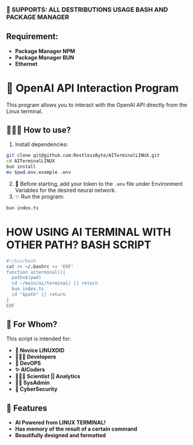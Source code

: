 ### 🐧 SUPPORTS: ALL DESTRIBUTIONS USAGE BASH AND PACKAGE MANAGER
## Requirement:
- **Package Manager NPM**
- **Package Manager BUN**
- **Ethernet**
# 🧠 OpenAI API Interaction Program
This program allows you to interact with the OpenAI API directly from the Linux terminal.
## 👨🏽‍🔬 How to use?
1. Install dependencies:
```bash
git clone git@github.com:RestlessByte/AITerminalLINUX.git
cd AITerminalLINUX 
bun install
mv $pwd.env.example .env
```
2. 🧸 Before starting, add your token to the `.env` file under Environment Variables for the desired neural network.
3. ✨ Run the program:
```bash
bun index.ts
```
# HOW USING AI TERMINAL WITH OTHER PATH? **BASH SCRIPT**
```bash
#!/bin/bash
cat >> ~/.bashrc << 'EOF'
function aiterminal(){
  path=$(pwd)
  cd ~/main/ai/terminal/ || return
  bun index.ts
  cd "$path" || return
}
EOF
```
## 👥 For Whom?
This script is intended for:
- **🐧 Novice LINUXOID**
- **👨🏽‍💻 Developers**
- **🔧 DevOPS**
- **✨ AICoders**
- **👨🏾‍🔬 Scientist || Analytics**
- **👨‍🔧 SysAdmin**
- **🔐 CyberSecurity**
## 🌟 Features
- **AI Powered from LINUX TERMINAL!**
- **Has memory of the result of a certain command**
- **Beautifully designed and formatted**
